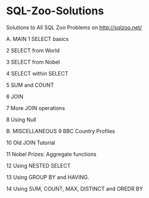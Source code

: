 # SQL-Zoo-Solutions
Solutions to All SQL Zoo Problems on http://sqlzoo.net/

A. MAIN
1 SELECT basics

2 SELECT from World

3 SELECT from Nobel

4 SELECT within SELECT

5 SUM and COUNT

6 JOIN

7 More JOIN operations

8 Using Null

B. MISCELLANEOUS
9 BBC Country Profiles

10 Old JOIN Tutorial

11 Nobel Prizes: Aggregate functions

12 Using NESTED SELECT

13 Using GROUP BY and HAVING.

14 Using SUM, COUNT, MAX, DISTINCT and OREDR BY
